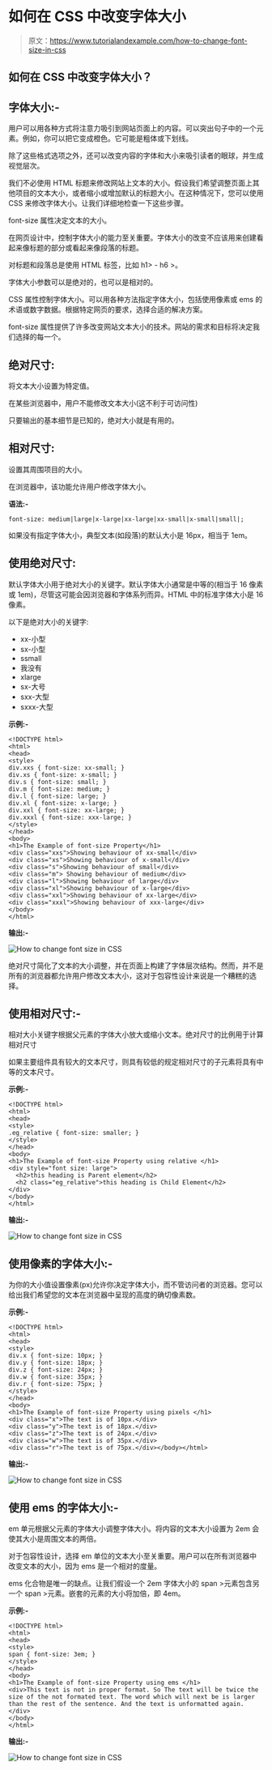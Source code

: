 # 如何在 CSS 中改变字体大小

> 原文：<https://www.tutorialandexample.com/how-to-change-font-size-in-css>

## 如何在 CSS 中改变字体大小？

## 字体大小:-

用户可以用各种方式将注意力吸引到网站页面上的内容。可以突出句子中的一个元素。例如，你可以把它变成橙色。它可能是粗体或下划线。

除了这些格式选项之外，还可以改变内容的字体和大小来吸引读者的眼球，并生成视觉层次。

我们不必使用 HTML 标题来修改网站上文本的大小。假设我们希望调整页面上其他项目的文本大小，或者缩小或增加默认的标题大小。在这种情况下，您可以使用 CSS 来修改字体大小。让我们详细地检查一下这些步骤。

font-size 属性决定文本的大小。

在网页设计中，控制字体大小的能力至关重要。字体大小的改变不应该用来创建看起来像标题的部分或看起来像段落的标题。

对标题和段落总是使用 HTML 标签，比如 h1> - h6 >。

字体大小参数可以是绝对的，也可以是相对的。

CSS 属性控制字体大小。可以用各种方法指定字体大小，包括使用像素或 ems 的术语或数字数据。根据特定网页的要求，选择合适的解决方案。

font-size 属性提供了许多改变网站文本大小的技术。网站的需求和目标将决定我们选择的每一个。

## 绝对尺寸:

将文本大小设置为特定值。

在某些浏览器中，用户不能修改文本大小(这不利于可访问性)

只要输出的基本细节是已知的，绝对大小就是有用的。

## 相对尺寸:

设置其周围项目的大小。

在浏览器中，该功能允许用户修改字体大小。

**语法:-**

```
font-size: medium|large|x-large|xx-large|xx-small|x-small|small|;  
```

如果没有指定字体大小，典型文本(如段落)的默认大小是 16px，相当于 1em。

## 使用绝对尺寸:

默认字体大小用于绝对大小的关键字。默认字体大小通常是中等的(相当于 16 像素或 1em)，尽管这可能会因浏览器和字体系列而异。HTML 中的标准字体大小是 16 像素。

以下是绝对大小的关键字:

*   xx-小型
*   sx-小型
*   ssmall
*   我没有
*   xlarge
*   sx-大号
*   sxx-大型
*   sxxx-大型

**示例:-**

```
<!DOCTYPE html>
<html>
<head>
<style>
div.xxs { font-size: xx-small; }
div.xs { font-size: x-small; }
div.s { font-size: small; }
div.m { font-size: medium; }
div.l { font-size: large; }
div.xl { font-size: x-large; }
div.xxl { font-size: xx-large; }
div.xxxl { font-size: xxx-large; }
</style>
</head>
<body>
<h1>The Example of font-size Property</h1>
<div class="xxs">Showing behaviour of xx-small</div>
<div class="xs">Showing behaviour of x-small</div>
<div class="s">Showing behaviour of small</div>
<div class="m"> Showing behaviour of medium</div>
<div class="l">Showing behaviour of large</div>
<div class="xl">Showing behaviour of x-large</div>
<div class="xxl">Showing behaviour of xx-large</div>
<div class="xxxl">Showing behaviour of xxx-large</div>
</body>
</html> 
```

**输出:-**

![How to change font size in CSS](img/0e83538c252dd11e0bcc5ee1f321d356.png)

绝对尺寸简化了文本的大小调整，并在页面上构建了字体层次结构。然而，并不是所有的浏览器都允许用户修改文本大小，这对于包容性设计来说是一个糟糕的选择。

## 使用相对尺寸:-

相对大小关键字根据父元素的字体大小放大或缩小文本。绝对尺寸的比例用于计算相对尺寸

如果主要组件具有较大的文本尺寸，则具有较低的规定相对尺寸的子元素将具有中等的文本尺寸。

**示例:-**

```
<!DOCTYPE html>
<html>
<head>
<style>
.eg_relative { font-size: smaller; }
</style>
</head>
<body>
<h1>The Example of font-size Property using relative </h1>
<div style="font size: large">
  <h2>this heading is Parent element</h2>
  <h2 class="eg_relative">this heading is Child Element</h2>
</div>
</body>
</html> 
```

**输出:-**

![How to change font size in CSS](img/a4964af2f64ab07641f6fd6cb09b3b44.png)

## 使用像素的字体大小:-

为你的大小值设置像素(px)允许你决定字体大小，而不管访问者的浏览器。您可以给出我们希望您的文本在浏览器中呈现的高度的确切像素数。

**示例:-**

```
<!DOCTYPE html>
<html>
<head>
<style>
div.x { font-size: 10px; }
div.y { font-size: 18px; }
div.z { font-size: 24px; }
div.w { font-size: 35px; }
div.r { font-size: 75px; }
</style>
</head>
<body>
<h1>The Example of font-size Property using pixels </h1>
<div class="x">The text is of 10px.</div>
<div class="y">The text is of 18px.</div>
<div class="z">The text is of 24px.</div>
<div class="w">The text is of 35px.</div>
<div class="r">The text is of 75px.</div></body></html> 
```

**输出:-**

![How to change font size in CSS](img/811b668f431a703f1942d2a4c0a82e24.png)

## 使用 ems 的字体大小:-

em 单元根据父元素的字体大小调整字体大小。将内容的文本大小设置为 2em 会使其大小是周围文本的两倍。

对于包容性设计，选择 em 单位的文本大小至关重要。用户可以在所有浏览器中改变文本的大小，因为 ems 是一个相对的度量。

ems 化合物是唯一的缺点。让我们假设一个 2em 字体大小的 span >元素包含另一个 span >元素。嵌套的元素的大小将加倍，即 4em。

**示例:-**

```
<!DOCTYPE html>
<html>
<head>
<style>
span { font-size: 3em; }
</style>
</head>
<body>
<h1>The Example of font-size Property using ems </h1>
<div>This text is not in proper format. So The text will be twice the size of the not formated text. The word which will next be is larger than the rest of the sentence. And the text is unformatted again.</div>
</body>
</html> 
```

**输出:-**

![How to change font size in CSS](img/c326cde41bf822568d34308c248c5956.png)
